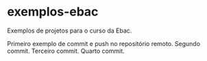 # exemplos-ebac
Exemplos de projetos para o curso da Ebac.

Primeiro exemplo de commit e push no repositório remoto.
Segundo commit.
Terceiro commit.
Quarto commit.